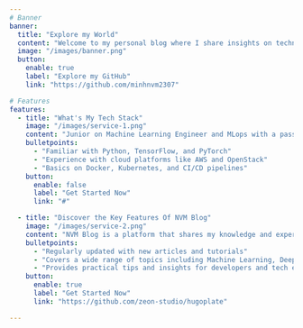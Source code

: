 ```yaml
---
# Banner
banner:
  title: "Explore my World"
  content: "Welcome to my personal blog where I share insights on technology, programming, and more."
  image: "/images/banner.png"
  button:
    enable: true
    label: "Explore my GitHub"
    link: "https://github.com/minhnvm2307"

# Features
features:
  - title: "What's My Tech Stack"
    image: "/images/service-1.png"
    content: "Junior on Machine Learning Engineer and MLops with a passion for building efficient and scalable AI solutions."
    bulletpoints:
      - "Familiar with Python, TensorFlow, and PyTorch"
      - "Experience with cloud platforms like AWS and OpenStack"
      - "Basics on Docker, Kubernetes, and CI/CD pipelines"
    button:
      enable: false
      label: "Get Started Now"
      link: "#"

  - title: "Discover the Key Features Of NVM Blog"
    image: "/images/service-2.png"
    content: "NVM Blog is a platform that shares my knowledge and experiences in technology, programming, and my collections about AI-related researches on University."
    bulletpoints:
      - "Regularly updated with new articles and tutorials"
      - "Covers a wide range of topics including Machine Learning, Deep Learning, and AI tools"
      - "Provides practical tips and insights for developers and tech enthusiasts"
    button:
      enable: true
      label: "Get Started Now"
      link: "https://github.com/zeon-studio/hugoplate"

---
```

